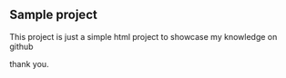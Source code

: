 ## Sample project 


This project is just a simple html project to showcase my knowledge on github

thank you.
